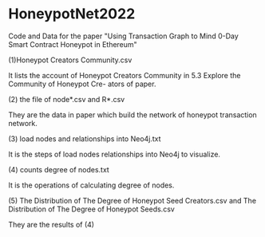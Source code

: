# HoneypotNet2022
Code and Data for the paper "Using Transaction Graph to Mind 0-Day Smart Contract Honeypot in Ethereum" 

(1)Honeypot Creators Community.csv 

It lists the account of Honeypot Creators Community in 5.3 Explore the Community of Honeypot Cre-
ators of paper.

(2) the file of node*.csv and R*.csv 

They are the data in paper which build the network of honeypot transaction network.

(3) load nodes and relationships into Neo4j.txt

It is the steps of load nodes relationships into Neo4j to visualize.

(4) counts degree of nodes.txt    

It is the operations of calculating degree of nodes.

(5) The Distribution of The Degree of Honeypot Seed Creators.csv and The Distribution of The Degree of Honeypot Seeds.csv

They are the results of (4)




